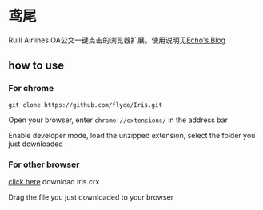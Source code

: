 # 鸢尾
Ruili Airlines OA公文一键点击的浏览器扩展，使用说明见[Echo's Blog](https://www.flyce.cn/Iris.html)

## how to use
### For chrome 
```
git clone https://github.com/flyce/Iris.git
```
Open your browser, enter `chrome://extensions/` in the address bar 

Enable developer mode, load the unzipped extension, select the folder you just downloaded

### For other browser
[click here](https://github.com/flyce/Iris/raw/master/Iris.crx) download Iris.crx

Drag the file you just downloaded to your browser

